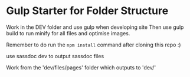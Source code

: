 # Gulp Starter for Folder Structure

Work in the DEV folder and use gulp when developing site
Then use gulp build to run minify for all files and optimise images.

Remember to do run the `npm install` command after cloning this repo :)

use sassdoc dev to output sassdoc files

Work from the 'dev/files/pages' folder which outputs to 'dev/'
